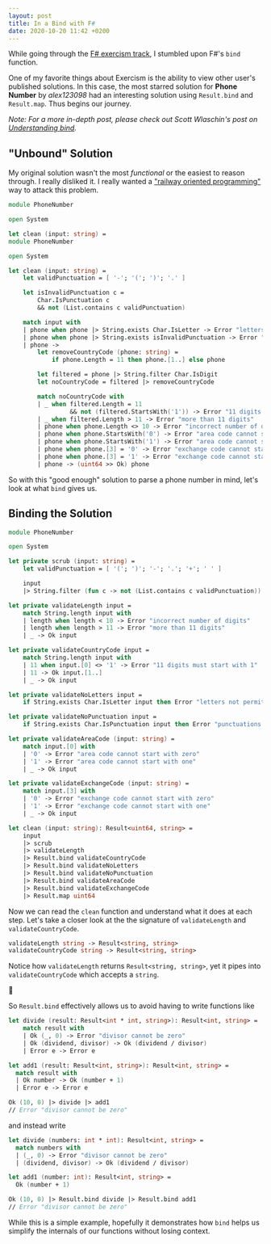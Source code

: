 ```yaml
---
layout: post
title: In a Bind with F#
date: 2020-10-20 11:42 +0200
---
```


While going through the [F# exercism track](https://exercism.io/my/tracks/fsharp), I stumbled upon F#'s `bind` function.

One of my favorite things about Exercism is the ability to view other user's published solutions. In this case, the most starred solution for **Phone Number** by _alex123098_ had an interesting solution using `Result.bind` and `Result.map`. Thus begins our journey.

_Note: For a more in-depth post, please check out Scott Wlaschin's post on [Understanding bind](https://fsharpforfunandprofit.com/posts/elevated-world-2/)._

## "Unbound" Solution

My original solution wasn't the most _functional_ or the easiest to reason through. I really disliked it. I really wanted a ["railway oriented programming"](https://fsharpforfunandprofit.com/posts/recipe-part2/) way to attack this problem.

```fsharp
module PhoneNumber

open System

let clean (input: string) =
module PhoneNumber

open System

let clean (input: string) =
    let validPunctuation = [ '-'; '('; ')'; '.' ]

    let isInvalidPunctuation c =
        Char.IsPunctuation c
        && not (List.contains c validPunctuation)

    match input with
    | phone when phone |> String.exists Char.IsLetter -> Error "letters not permitted"
    | phone when phone |> String.exists isInvalidPunctuation -> Error "punctuations not permitted"
    | phone ->
        let removeCountryCode (phone: string) =
            if phone.Length = 11 then phone.[1..] else phone

        let filtered = phone |> String.filter Char.IsDigit
        let noCountryCode = filtered |> removeCountryCode

        match noCountryCode with
        | _ when filtered.Length = 11
                 && not (filtered.StartsWith('1')) -> Error "11 digits must start with 1"
        | _ when filtered.Length > 11 -> Error "more than 11 digits"
        | phone when phone.Length <> 10 -> Error "incorrect number of digits"
        | phone when phone.StartsWith('0') -> Error "area code cannot start with zero"
        | phone when phone.StartsWith('1') -> Error "area code cannot start with one"
        | phone when phone.[3] = '0' -> Error "exchange code cannot start with zero"
        | phone when phone.[3] = '1' -> Error "exchange code cannot start with one"
        | phone -> (uint64 >> Ok) phone
```

So with this "good enough" solution to parse a phone number in mind, let's look at what `bind` gives us.

## Binding the Solution

```fsharp
module PhoneNumber

open System

let private scrub (input: string) =
    let validPunctuation = [ '('; ')'; '-'; '.'; '+'; ' ' ]

    input
    |> String.filter (fun c -> not (List.contains c validPunctuation))

let private validateLength input =
    match String.length input with
    | length when length < 10 -> Error "incorrect number of digits"
    | length when length > 11 -> Error "more than 11 digits"
    | _ -> Ok input

let private validateCountryCode input =
    match String.length input with
    | 11 when input.[0] <> '1' -> Error "11 digits must start with 1"
    | 11 -> Ok input.[1..]
    | _ -> Ok input

let private validateNoLetters input =
    if String.exists Char.IsLetter input then Error "letters not permitted" else Ok input

let private validateNoPunctuation input =
    if String.exists Char.IsPunctuation input then Error "punctuations not permitted" else Ok input

let private validateAreaCode (input: string) =
    match input.[0] with
    | '0' -> Error "area code cannot start with zero"
    | '1' -> Error "area code cannot start with one"
    | _ -> Ok input

let private validateExchangeCode (input: string) =
    match input.[3] with
    | '0' -> Error "exchange code cannot start with zero"
    | '1' -> Error "exchange code cannot start with one"
    | _ -> Ok input

let clean (input: string): Result<uint64, string> =
    input
    |> scrub
    |> validateLength
    |> Result.bind validateCountryCode
    |> Result.bind validateNoLetters
    |> Result.bind validateNoPunctuation
    |> Result.bind validateAreaCode
    |> Result.bind validateExchangeCode
    |> Result.map uint64
```

Now we can read the `clean` function and understand what it does at each step. Let's take a closer look at the the signature of `validateLength` and `validateCountryCode`.

```fsharp
validateLength string -> Result<string, string>
validateCountryCode string -> Result<string, string>
```

Notice how `validateLength` returns `Result<string, string>`, yet it pipes into `validateCountryCode` which accepts a `string`.

🤯

So `Result.bind` effectively allows us to avoid having to write functions like

```fsharp
let divide (result: Result<int * int, string>): Result<int, string> =
    match result with
    | Ok (_, 0) -> Error "divisor cannot be zero"
    | Ok (dividend, divisor) -> Ok (dividend / divisor)
    | Error e -> Error e

let add1 (result: Result<int, string>): Result<int, string> =
  match result with
  | Ok number -> Ok (number + 1)
  | Error e -> Error e

Ok (10, 0) |> divide |> add1
// Error "divisor cannot be zero"
```

and instead write

```fsharp
let divide (numbers: int * int): Result<int, string> =
  match numbers with
  | (_, 0) -> Error "divisor cannot be zero"
  | (dividend, divisor) -> Ok (dividend / divisor)

let add1 (number: int): Result<int, string> =
  Ok (number + 1)

Ok (10, 0) |> Result.bind divide |> Result.bind add1
// Error "divisor cannot be zero"
```

While this is a simple example, hopefully it demonstrates how `bind` helps us simplify the internals of our functions without losing context.
